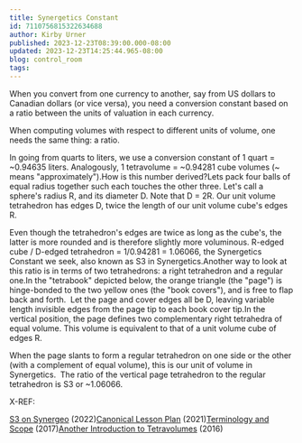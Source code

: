 ```yaml
---
title: Synergetics Constant
id: 7110756815322634688
author: Kirby Urner
published: 2023-12-23T08:39:00.000-08:00
updated: 2023-12-23T14:25:44.965-08:00
blog: control_room
tags: 
---
```


[](https://www.flickr.com/photos/kirbyurner/4903290928/)

When you convert from one currency to another, say from US dollars to Canadian dollars (or vice versa), you need a conversion constant based on a ratio between the units of valuation in each currency. 

When computing volumes with respect to different units of volume, one needs the same thing: a ratio. 

In going from quarts to liters, we use a conversion constant of 1 quart = ~0.94635 liters.
Analogously, 1 tetravolume = ~0.94281 cube volumes (~ means "approximately").How is this number derived?Lets pack four balls of equal radius together such each touches the other three. Let's call a sphere's radius R, and its diameter D. Note that D = 2R.
Our unit volume tetrahedron has edges D, twice the length of our unit volume cube's edges R. 

Even though the tetrahedron's edges are twice as long as the cube's, the latter is more rounded and is therefore slightly more voluminous.
R-edged cube / D-edged tetrahedron = 1/0.94281 = 1.06066, the Synergetics Constant we seek, also known as S3 in Synergetics.Another way to look at this ratio is in terms of two tetrahedrons: a right tetrahedron and a regular one.In the "tetrabook" depicted below, the orange triangle (the "page") is hinge-bonded to the two yellow ones (the "book covers"), and is free to flap back and forth.  Let the page and cover edges all be D, leaving variable length invisible edges from the page tip to each book cover tip.In the vertical position, the page defines two complementary right tetrahedra of equal volume. This volume is equivalent to that of a unit volume cube of edges R.

[](https://www.flickr.com/photos/kirbyurner/52151877251/)

When the page slants to form a regular tetrahedron on one side or the other (with a complement of equal volume), this is our unit of volume in Synergetics.  The ratio of the vertical page tetrahedron to the regular tetrahedron is S3 or ~1.06066.

[](https://www.flickr.com/photos/kirbyurner/52151883088/)

X-REF:

[S3 on Synergeo](https://groups.io/g/synergeo/message/1050) (2022)[Canonical Lesson Plan](https://mybizmo.blogspot.com/2021/07/canonical-lesson-plan.html) (2021)[Terminology and Scope](https://worldgame.blogspot.com/2017/10/terminology-and-scope.html) (2017)[Another Introduction to Tetravolumes](https://worldgame.blogspot.com/2016/07/another-introduction-to-tetravolumes.html) (2016)